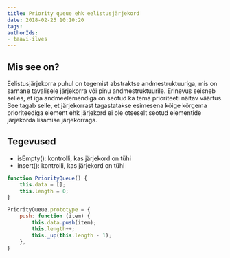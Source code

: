 ```yaml
---
title: Priority queue ehk eelistusjärjekord
date: 2018-02-25 10:10:20
tags:
authorIds: 
- taavi-ilves
---
```


## Mis see on?
Eelistusjärjekorra puhul on tegemist abstraktse andmestruktuuriga, mis on sarnane tavalisele järjekorra või pinu andmestruktuurile. Erinevus seisneb selles, et iga andmeelemendiga on seotud ka tema prioriteeti näitav väärtus. See tagab selle, et järjekorrast tagastatakse esimesena kõige kõrgema prioriteediga element ehk järjekord ei ole otseselt seotud elementide järjekorda lisamise järjekorraga.

## Tegevused
* isEmpty(): kontrolli, kas järjekord on tühi
* insert(): kontrolli, kas järjekord on tühi

``` javascript
function PriorityQueue() {
    this.data = [];
    this.length = 0;
}

PriorityQueue.prototype = {
	push: function (item) {
        this.data.push(item);
        this.length++;
        this._up(this.length - 1);
	},
}
```